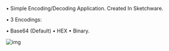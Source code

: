 • Simple Encoding/Decoding Application. Created In Sketchware.

• 3 Encodings:

• Base64 (Default)
• HEX
• Binary.

![img](https://github.com/user-attachments/assets/210cf720-df61-48c2-a0e4-054d9a97637d)
